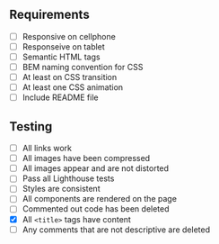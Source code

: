 ## Requirements

- [ ] Responsive on cellphone
- [ ] Responseive on tablet
- [ ] Semantic HTML tags
- [ ] BEM naming convention for CSS
- [ ] At least on CSS transition
- [ ] At least one CSS animation
- [ ] Include README file

## Testing

- [ ] All links work
- [ ] All images have been compressed
- [ ] All images appear and are not distorted
- [ ] Pass all Lighthouse tests
- [ ] Styles are consistent
- [ ] All components are rendered on the page
- [ ] Commented out code has been deleted
- [x] All `<title>` tags have content
- [ ] Any comments that are not descriptive are deleted

